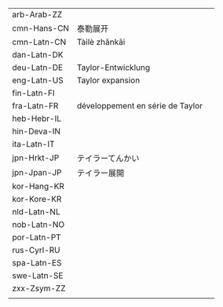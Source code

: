 | | | |
|-|-|-|
| arb-Arab-ZZ |  |  |
| cmn-Hans-CN | 泰勒展开 |  |
| cmn-Latn-CN | Tàilè zhǎnkāi |  |
| dan-Latn-DK |  |  |
| deu-Latn-DE | Taylor-Entwicklung |  |
| eng-Latn-US | Taylor expansion |  |
| fin-Latn-FI |  |  |
| fra-Latn-FR | développement en série de Taylor |  |
| heb-Hebr-IL |  |  |
| hin-Deva-IN |  |  |
| ita-Latn-IT |  |  |
| jpn-Hrkt-JP | テイラーてんかい |  |
| jpn-Jpan-JP | テイラー展開 |  |
| kor-Hang-KR |  |  |
| kor-Kore-KR |  |  |
| nld-Latn-NL |  |  |
| nob-Latn-NO |  |  |
| por-Latn-PT |  |  |
| rus-Cyrl-RU |  |  |
| spa-Latn-ES |  |  |
| swe-Latn-SE |  |  |
| zxx-Zsym-ZZ |  |  |
|  |  |  |